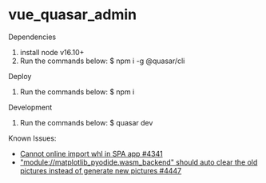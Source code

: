 # vue_quasar_admin

Dependencies
1. install node v16.10+
2. Run the commands below:
   $ npm i -g @quasar/cli

Deploy
1. Run the commands below:
   $ npm i

Development
1. Run the commands below:
   $ quasar dev

Known Issues:

* [Cannot online import whl in SPA app #4341](https://github.com/pyodide/pyodide/issues/4341#issuecomment-1857390576)
* ["module://matplotlib_pyodide.wasm_backend" should auto clear the old pictures instead of generate new pictures #4447](https://github.com/pyodide/pyodide/issues/4447)
